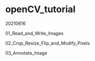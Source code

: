 # openCV_tutorial

20210616

01_Read_and_Write_Images

02_Crop_Resize_Flip_and_Modify_Pixels

03_Annotate_Image
